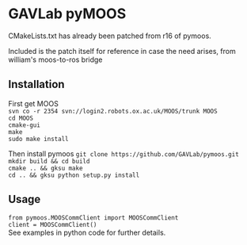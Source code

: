 # GAVLab pyMOOS #

CMakeLists.txt has already been patched from r16 of pymoos.

Included is the patch itself for reference in case the need arises, from william's moos-to-ros bridge

## Installation
First get MOOS  
`svn co -r 2354 svn://login2.robots.ox.ac.uk/MOOS/trunk MOOS`  
`cd MOOS`  
`cmake-gui`  
`make`  
`sudo make install`  

Then install pymoos
`git clone https://github.com/GAVLab/pymoos.git`  
`mkdir build && cd build`  
`cmake .. && gksu make`  
`cd .. && gksu python setup.py install`  

## Usage
`from pymoos.MOOSCommClient import MOOSCommClient`  
`client = MOOSCommClient()`  
See examples in python code for further details.